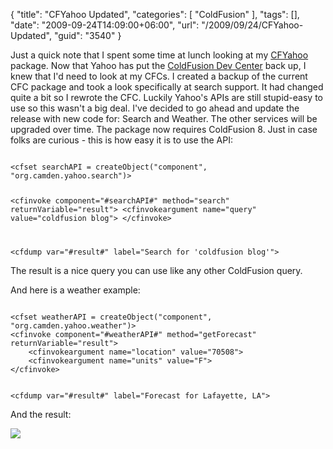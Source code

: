{
	"title": "CFYahoo Updated",
	"categories": [
		"ColdFusion"
	],
	"tags": [],
	"date": "2009-09-24T14:09:00+06:00",
	"url": "/2009/09/24/CFYahoo-Updated",
	"guid": "3540"
}

Just a quick note that I spent some time at lunch looking at my <a href="http://cfyahoo.riaforge.org">CFYahoo</a> package. Now that Yahoo has put the <a href="http://developer.yahoo.com/coldfusion/">ColdFusion Dev Center</a> back up, I knew that I'd need to look at my CFCs. I created a backup of the current CFC package and took a look specifically at search support. It had changed quite a bit so I rewrote the CFC. Luckily Yahoo's APIs are still stupid-easy to use so this wasn't a big deal. I've decided to go ahead and update the release with new code for: Search and Weather. The other services will be upgraded over time. The package now requires ColdFusion 8. Just in case folks are curious - this is how easy it is to use the API:

<code>
&lt;cfset searchAPI = createObject("component", "org.camden.yahoo.search")&gt;

&lt;cfinvoke component="#searchAPI#" method="search" returnVariable="result"&gt;
	&lt;cfinvokeargument name="query" value="coldfusion blog"&gt;
&lt;/cfinvoke&gt;

&lt;cfdump var="#result#" label="Search for 'coldfusion blog'"&gt;
</code>

The result is a nice query you can use like any other ColdFusion query.

And here is a weather example:

<code>
&lt;cfset weatherAPI = createObject("component", "org.camden.yahoo.weather")&gt;
&lt;cfinvoke component="#weatherAPI#" method="getForecast" returnVariable="result"&gt;
	&lt;cfinvokeargument name="location" value="70508"&gt;
	&lt;cfinvokeargument name="units" value="F"&gt;
&lt;/cfinvoke&gt;

&lt;cfdump var="#result#" label="Forecast for Lafayette, LA"&gt;
</code>

And the result:

<img src="https://static.raymondcamden.com/images/Picture 187.png" />